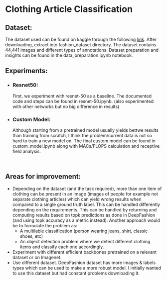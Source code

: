 # Clothing Article Classification

## Dataset:
The dataset used can be found on kaggle through the following [link](https://www.kaggle.com/paramaggarwal/fashion-product-images-dataset). After downloading, extract into fashion_dataset directory.
The dataset contains 44,441 images and different types of annotations. Dataset preparation and insights can be found in the data_preparation.ipynb notebook.

## Experiments:
- ### Resnet50:
   First, we experiment with resnet-50 as a baseline. The documented code and steps can be found in resnet-50.ipynb. (also experimented with other networks but no big difference in results)

- ### Custom Model:
   Although starting from a pretrained model usually yields bettwe results than training from scratch, I think the problem/current data is not so hard to train a new model on. The final custom model can be found in custom_model.ipynb along with MACs/FLOPS calculation and receptive field analysis.

&nbsp;

## Areas for improvement:
- Depending on the dataset (and the task required), more than one item of clothing can be present in an image (images of people for example not separate clothing articles) which can yield wrong results when compared to a single ground truth label. This can be handled differently depending on the requirements. This can be handled by returning and computing results based on topk predictions as done in DeepFashion (and using topk accuracy as a metric instead). Another approach would be to formulate the problem as:
   - A multilable classification (person wearing jeans, shirt, classic shoes, etc) 
   - An object detection problem where we detect different clothing items and classify each one accordingly.
- Experiment with different efficient backbones pretrained on a relevant dataset or on Imagenet.
- Use different dataset. DeepFashion dataset has more images & labels types which can be used to make a more robust model. I initially wanted to use this dataset but had constant problems downloading it.

